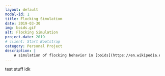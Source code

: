 ```yaml
---
layout: default
modal-id: 1
title: Flocking Simulation
date: 2019-03-30
img: boids.gif
alt: Flocking Simulation
project-date: 2019
# client: Start Bootstrap
category: Personal Project
description: |
    A simulation of flocking behavior in [boids](https://en.wikipedia.org/wiki/Boids). Boids have three simple rules: separation, alignment, and cohesion.
---
```

test stuff idk